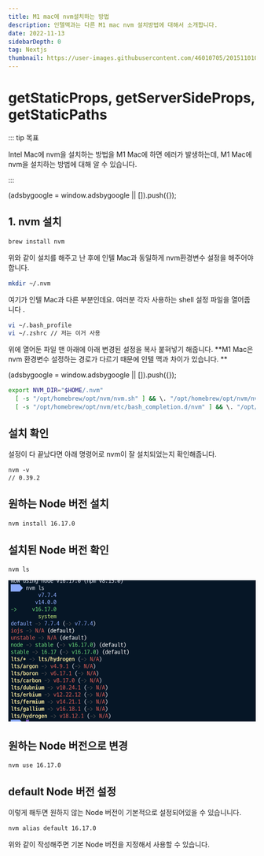 ```yaml
---
title: M1 mac에 nvm설치하는 방법
description: 인텔맥과는 다른 M1 mac nvm 설치방법에 대해서 소개합니다.
date: 2022-11-13
sidebarDepth: 0
tag: Nextjs
thumbnail: https://user-images.githubusercontent.com/46010705/201511010-39dffa66-7acd-4fae-857a-5ed214f88ee8.png
---
```


# getStaticProps, getServerSideProps, getStaticPaths

::: tip 목표

Intel Mac에 nvm을 설치하는 방법을 M1 Mac에 하면 에러가 발생하는데,
M1 Mac에 nvm을 설치하는 방법에 대해 알 수 있습니다.

:::

<component is="script" src="https://pagead2.googlesyndication.com/pagead/js/adsbygoogle.js?client=ca-pub-4877378276818686" crossorigin="anonymous" async></component>

<!-- ui-log 수평형 -->

<ins class="adsbygoogle"
     style="display:block"
     data-ad-client="ca-pub-4877378276818686"
     data-ad-slot="9743150776"
     data-ad-format="auto"
     data-full-width-responsive="true"></ins>
<component is="script">
(adsbygoogle = window.adsbygoogle || []).push({});
</component>

## 1. nvm 설치

```bash
brew install nvm
```

위와 같이 설치를 해주고 난 후에 인텔 Mac과 동일하게 nvm환경변수 설정을 해주어야합니다.

```bash
mkdir ~/.nvm
```

여기가 인텔 Mac과 다른 부분인데요.
여러분 각자 사용하는 shell 설정 파일을 열어줍니다 .

```bash
vi ~/.bash_profile
vi ~/.zshrc // 저는 이거 사용
```

위에 열어둔 파일 맨 아래에 아래 변경된 설정을 복사 붙혀넣기 해줍니다.
**M1 Mac은 nvm 환경변수 설정하는 경로가 다르기 때문에 인텔 맥과 차이가 있습니다. **

<component is="script" src="https://pagead2.googlesyndication.com/pagead/js/adsbygoogle.js?client=ca-pub-4877378276818686" crossorigin="anonymous" async></component>

<!-- ui-log 수평형 -->

<ins class="adsbygoogle"
     style="display:block"
     data-ad-client="ca-pub-4877378276818686"
     data-ad-slot="9743150776"
     data-ad-format="auto"
     data-full-width-responsive="true"></ins>
<component is="script">
(adsbygoogle = window.adsbygoogle || []).push({});
</component>

```bash
export NVM_DIR="$HOME/.nvm"
  [ -s "/opt/homebrew/opt/nvm/nvm.sh" ] && \. "/opt/homebrew/opt/nvm/nvm.sh"  # This loads nvm
  [ -s "/opt/homebrew/opt/nvm/etc/bash_completion.d/nvm" ] && \. "/opt/homebrew/opt/nvm/etc/bash_completion.d/nvm"  # This loads nvm bash_completion
```

## 설치 확인

설정이 다 끝났다면 아래 명령어로 nvm이 잘 설치되었는지 확인해줍니다.

```
nvm -v
// 0.39.2
```

## 원하는 Node 버전 설치

```bash
nvm install 16.17.0
```

## 설치된 Node 버전 확인

```bash
nvm ls
```

<img src="./img/1.png" alt="" />

## 원하는 Node 버전으로 변경

```bash
nvm use 16.17.0
```

## default Node 버전 설정

이렇게 해두면 원하지 않는 Node 버전이 기본적으로 설정되어있을 수 있습니니다.

```bash
nvm alias default 16.17.0
```

위와 같이 작성해주면 기본 Node 버전을 지정해서 사용할 수 있습니다.

